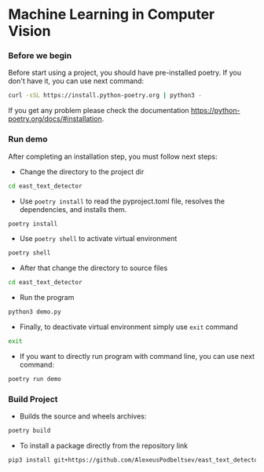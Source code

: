 # Machine Learning in Computer Vision

### Before we begin
Before start using a project, you should have pre-installed poetry.
If you don't have it, you can use next command:
```bash
curl -sSL https://install.python-poetry.org | python3 -
```
If you get any problem please check the documentation
https://python-poetry.org/docs/#installation.

### Run demo
After completing an installation step, you must follow next steps:
* Change the directory to the project dir
```bash
cd east_text_detector
```
* Use `poetry install` to read the pyproject.toml file, resolves the dependencies, and installs them.
```bash
poetry install
```
* Use `poetry shell` to activate virtual environment
```bash
poetry shell
```
* After that change the directory to source files
```bash
cd east_text_detector
```
* Run the program
```bash
python3 demo.py
```
* Finally, to deactivate virtual environment simply use `exit` command
```bash
exit
```
* If you want to directly run program with command line, you can use next command:
```bash
poetry run demo
```
### Build Project
* Builds the source and wheels archives:
```bash
poetry build
```
* To install a package directly from the repository link
```bash
pip3 install git+https://github.com/AlexeusPodbeltsev/east_text_detector.git
```




